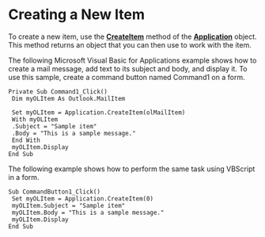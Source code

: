 
# Creating a New Item

To create a new item, use the  **[CreateItem](e5fbf367-db16-5042-823e-68e6b805e612.md)** method of the **[Application](797003e7-ecd1-eccb-eaaf-32d6ddde8348.md)** object. This method returns an object that you can then use to work with the item.

The following Microsoft Visual Basic for Applications example shows how to create a mail message, add text to its subject and body, and display it. To use this sample, create a command button named Command1 on a form.



```
Private Sub Command1_Click() 
 Dim myOLItem As Outlook.MailItem 
 
 Set myOLItem = Application.CreateItem(olMailItem) 
 With myOLItem 
 .Subject = "Sample item" 
 .Body = "This is a sample message." 
 End With 
 myOLItem.Display 
End Sub
```

The following example shows how to perform the same task using VBScript in a form.



```
Sub CommandButton1_Click() 
 Set myOLItem = Application.CreateItem(0) 
 myOLItem.Subject = "Sample item" 
 myOLItem.Body = "This is a sample message." 
 myOLItem.Display 
End Sub
```

